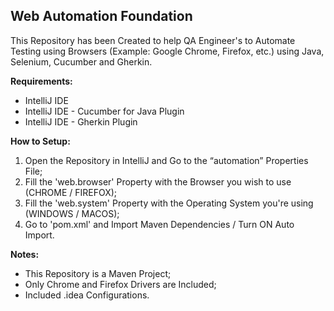 ## Web Automation Foundation

This Repository has been Created to help QA Engineer's to Automate Testing
using Browsers (Example: Google Chrome, Firefox, etc.) using Java, Selenium, 
Cucumber and Gherkin.

**Requirements:**
 - IntelliJ IDE
 - IntelliJ IDE - Cucumber for Java Plugin
 - IntelliJ IDE - Gherkin Plugin

**How to Setup:**
1. Open the Repository in IntelliJ and Go to the “automation” Properties File;
2. Fill the 'web.browser' Property with the Browser you wish to use (CHROME / FIREFOX);
3. Fill the 'web.system' Property with the Operating System you're using (WINDOWS / MACOS);
4. Go to 'pom.xml' and Import Maven Dependencies / Turn ON Auto Import.

**Notes:**
 - This Repository is a Maven Project;
 - Only Chrome and Firefox Drivers are Included;
 - Included .idea Configurations.
